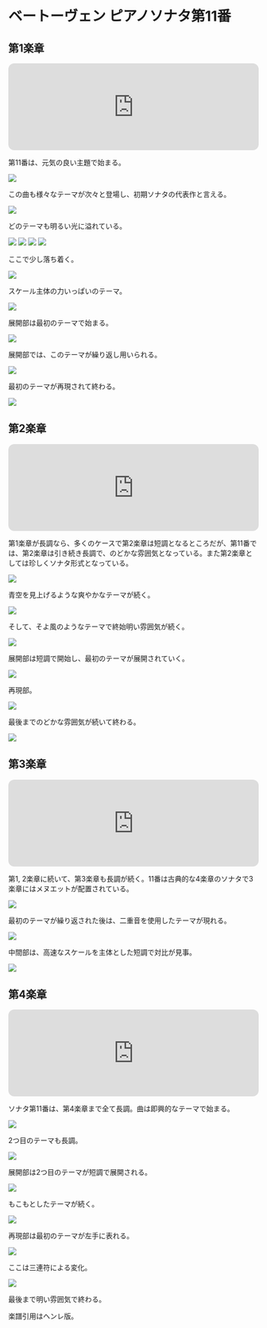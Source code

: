 # ベートーヴェン ピアノソナタ第11番

## 第1楽章

<iframe height="175" width="100%" title="Media player" src="https://embed.music.apple.com/us/album/piano-sonata-no-11-in-b-flat-major-op-22-i-allegro-con-brio/1268209323?i=1268209514&amp;itscg=30200&amp;itsct=music_box_player&amp;ls=1&amp;app=music&amp;mttnsubad=1268209514&amp;theme=auto" id="embedPlayer" style="border:0;border-radius:12px;width:100%;height:175px;max-width:660px" sandbox="allow-forms allow-popups allow-same-origin allow-scripts allow-top-navigation-by-user-activation" allow="autoplay *; encrypted-media *; clipboard-write"></iframe>

第11番は、元気の良い主題で始まる。

<img src="653.jpg">

この曲も様々なテーマが次々と登場し、初期ソナタの代表作と言える。

<img src="651.jpg">

どのテーマも明るい光に溢れている。

<img src="650.jpg">
<img src="654.jpg">
<img src="649.jpg">
<img src="652.jpg">

ここで少し落ち着く。

<img src="656.jpg">

スケール主体の力いっぱいのテーマ。

<img src="655.jpg">

展開部は最初のテーマで始まる。

<img src="658.jpg">

展開部では、このテーマが繰り返し用いられる。

<img src="657.jpg">

最初のテーマが再現されて終わる。

<img src="659.jpg">

## 第2楽章

<iframe height="175" width="100%" title="Media player" src="https://embed.music.apple.com/us/album/piano-sonata-no-11-in-b-flat-major-op-22-ii-adagio/1268209323?i=1268209515&amp;itscg=30200&amp;itsct=music_box_player&amp;ls=1&amp;app=music&amp;mttnsubad=1268209515&amp;theme=auto" id="embedPlayer" style="border:0;border-radius:12px;width:100%;height:175px;max-width:660px" sandbox="allow-forms allow-popups allow-same-origin allow-scripts allow-top-navigation-by-user-activation" allow="autoplay *; encrypted-media *; clipboard-write"></iframe>

第1楽章が長調なら、多くのケースで第2楽章は短調となるところだが、第11番では、第2楽章は引き続き長調で、のどかな雰囲気となっている。また第2楽章としては珍しくソナタ形式となっている。

<img src="663.jpg">

青空を見上げるような爽やかなテーマが続く。

<img src="660.jpg">

そして、そよ風のようなテーマで終始明い雰囲気が続く。

<img src="664.jpg">

展開部は短調で開始し、最初のテーマが展開されていく。

<img src="661.jpg">

再現部。

<img src="662.jpg">

最後までのどかな雰囲気が続いて終わる。

<img src="665.jpg">

## 第3楽章

<iframe height="175" width="100%" title="Media player" src="https://embed.music.apple.com/us/album/piano-sonata-no-11-in-b-flat-major-op-22-iii-menuetto/1268209323?i=1268209516&amp;itscg=30200&amp;itsct=music_box_player&amp;ls=1&amp;app=music&amp;mttnsubad=1268209516&amp;theme=auto" id="embedPlayer" style="border:0;border-radius:12px;width:100%;height:175px;max-width:660px" sandbox="allow-forms allow-popups allow-same-origin allow-scripts allow-top-navigation-by-user-activation" allow="autoplay *; encrypted-media *; clipboard-write"></iframe>

第1, 2楽章に続いて、第3楽章も長調が続く。11番は古典的な4楽章のソナタで3楽章にはメヌエットが配置されている。

<img src="668.jpg">

最初のテーマが繰り返された後は、二重音を使用したテーマが現れる。

<img src="666.jpg">

中間部は、高速なスケールを主体とした短調で対比が見事。

<img src="667.jpg">

## 第4楽章

<iframe height="175" width="100%" title="Media player" src="https://embed.music.apple.com/us/album/piano-sonata-no-11-in-b-flat-major-op-22-iv-rondo-allegretto/1268209323?i=1268209517&amp;itscg=30200&amp;itsct=music_box_player&amp;ls=1&amp;app=music&amp;mttnsubad=1268209517&amp;theme=auto" id="embedPlayer" sandbox="allow-forms allow-popups allow-same-origin allow-scripts allow-top-navigation-by-user-activation" allow="autoplay *; encrypted-media *; clipboard-write" style="border: 0px; border-radius: 12px; width: 100%; height: 175px; max-width: 660px;"></iframe>

ソナタ第11番は、第4楽章まで全て長調。曲は即興的なテーマで始まる。

<img src="671.jpg">

2つ目のテーマも長調。

<img src="673.jpg">

展開部は2つ目のテーマが短調で展開される。

<img src="672.jpg">

もこもとしたテーマが続く。

<img src="674.jpg">

再現部は最初のテーマが左手に表れる。

<img src="670.jpg">

ここは三連符による変化。

<img src="669.jpg">

最後まで明い雰囲気で終わる。

楽譜引用はヘンレ版。

